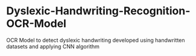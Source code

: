 # Dyslexic-Handwriting-Recognition-OCR-Model
OCR Model to detect dyslexic handwriting developed using handwritten datasets and applying CNN algorithm
